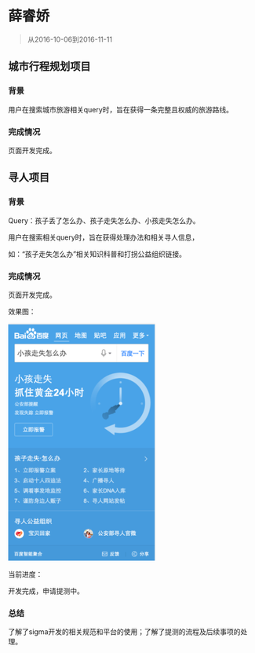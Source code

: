 # 薛睿娇

> 从2016-10-06到2016-11-11

## 城市行程规划项目

### 背景

用户在搜索城市旅游相关query时，旨在获得一条完整且权威的旅游路线。

### 完成情况

页面开发完成。

## 寻人项目

### 背景

Query：孩子丢了怎么办、孩子走失怎么办、小孩走失怎么办。

用户在搜索相关query时，旨在获得处理办法和相关寻人信息，

如：“孩子走失怎么办”相关知识科普和打拐公益组织链接。

### 完成情况

页面开发完成。

效果图：
	
<img src="img/xueruijiao/lookfor.png" width='300'>

当前进度：

开发完成，申请提测中。

### 总结

了解了sigma开发的相关规范和平台的使用；了解了提测的流程及后续事项的处理。